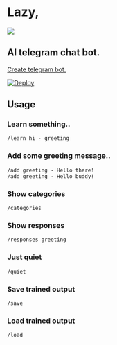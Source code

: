 # Lazy,

![](https://cagatay.js.org/lazy.png)

## AI telegram chat bot.

[Create telegram bot.](https://core.telegram.org/bots#6-botfather)

[![Deploy](https://www.herokucdn.com/deploy/button.svg)](https://heroku.com/deploy?template=https://github.com/cagataycali/lazy)

## Usage

### Learn something..

```
/learn hi - greeting
```

### Add some greeting message..

```
/add greeting - Hello there!
/add greeting - Hello buddy!
```

### Show categories

```
/categories
```

### Show responses

```
/responses greeting
```

### Just quiet

```
/quiet
```

### Save trained output

```
/save
```

### Load trained output

```
/load
```
